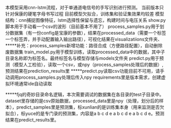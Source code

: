 本模型采用cnn-lstm流程，对于单通道电信号的手写识别进行预测。
当前版本只针对保康的硬笔字母书写过程
目前模型欠拟合，训练集和验证集效果均较差
模型结构：cnn捕捉图像特征，lstm选择性保留与遗忘，构建时间与电压关系
show.py脚本用于手动看一个csv的波形（目前基本不用了）
process_samples.py用于划分数据集（有一份config是宝康的参数），结果在processed_data（需要一个标签一个标签弄，并手动配置输入输出路径），可视化结果在visualizatiions文件夹、
*****补充：process_samples新增功能：路径合成（方便路径配置），自动删除废数据集
train_model.py用于模型训练，读取processed_data中的数据，其中子目录名称即为标签名。最终标签名与模型存储与models文件夹
predict.py用于预测（模型人工检验），读取一个csv，或npy（process_samples处理后的数据）,预测结果在prediction_results里
*****predict.py读取csv功能目前不可用，请手动调用process_samples.py处理后传入npy
requirements里是版本需求，创建虚拟环境通常ide自动读取

*****fjq的奇妙目录命名逻辑，本次需要调试的数据集在各目录的test子目录中。dataset里存储的是csv原始数据，processed_data里是npy（处理，划分后的样本），predict_samples里是预测集，标xunlian的是训练集本身（用来监测是否欠拟合），标yuce的是专门录的预测集，内容是a b c d e a b c d e a b c d e。预测结果在predict_results里。